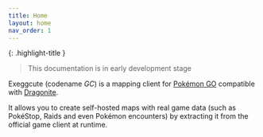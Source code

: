 ```yaml
---
title: Home
layout: home
nav_order: 1
---
```


{: .highlight-title }
> This documentation is in early development stage

Exeggcute (codename *GC*) is a mapping client for [Pokémon GO] compatible with [Dragonite].

It allows you to create self-hosted maps with real game data (such as PokéStop, Raids and even Pokémon encounters) by extracting it from the official game client at runtime.

[Pokémon GO]: https://pokemongolive.com
[Dragonite]: https://github.com/UnownHash/Dragonite-Public
